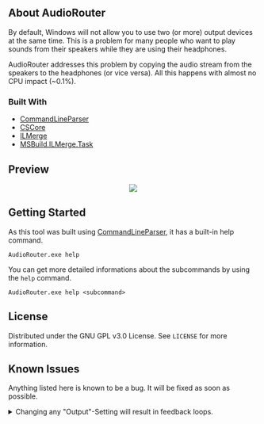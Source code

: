 <!-- ABOUT THE PROJECT -->

## About AudioRouter

By default, Windows will not allow you to use two (or more) output devices at the same time.
This is a problem for many people who want to play sounds from their speakers while they are using their headphones.

AudioRouter addresses this problem by copying the audio stream from the speakers to the headphones (or vice versa).
All this happens with almost no CPU impact (~0.1%).

### Built With

* [CommandLineParser](https://github.com/commandlineparser/commandline)
* [CSCore](https://github.com/filoe/cscore)
* [ILMerge](https://github.com/dotnet/ILMerge)
* [MSBuild.ILMerge.Task](https://dev.azure.com/Refactorius/MsBuild.ILMerge.Task)

## Preview

<p align="center">
  <img src="https://i.imgur.com/qEuFOY2.gif">
</p>

## Getting Started

As this tool was built using [CommandLineParser](https://github.com/commandlineparser/commandline), it has a built-in help command.
```
AudioRouter.exe help
```

You can get more detailed informations about the subcommands by using the `help` command.
```
AudioRouter.exe help <subcommand>
```

## License

Distributed under the GNU GPL v3.0 License. See `LICENSE` for more information.


## Known Issues

Anything listed here is known to be a bug.
It will be fixed as soon as possible.

<details>
  <summary>Changing any "Output"-Setting will result in feedback loops.</summary>

  - When you enable "Enhanced Audio" in the Windows Settings for the target device, while the device gets audio mirrored to, you will hear loud feedback on the device.
  - When you change the audio format of the target device, while the device gets audio mirrored to, you will hear loud feedback on the source device.Also the target device will no longer play audio.
  - When you change the "Spatial Audio" setting of the target device, while the device gets audio mirrored to, you will hear loud feedback on the source device.
  
  Changing any "Output"-Setting will result in feedback loops.
  Reverting to the previous setting will not fix the issue.
  A full restart of AudioRouter is required to fix the issue.

  <img src="https://i.imgur.com/DsWD3L9.png">
  <img src="https://i.imgur.com/zM7sc6q.png">
</details>

